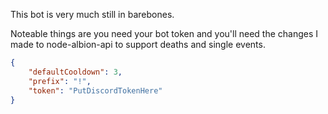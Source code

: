 This bot is very much still in barebones.

Noteable things are you need your bot token and you'll need the changes I made to node-albion-api to support deaths and single events.

```json
{
	"defaultCooldown": 3,
	"prefix": "!",
	"token": "PutDiscordTokenHere"
}
```

